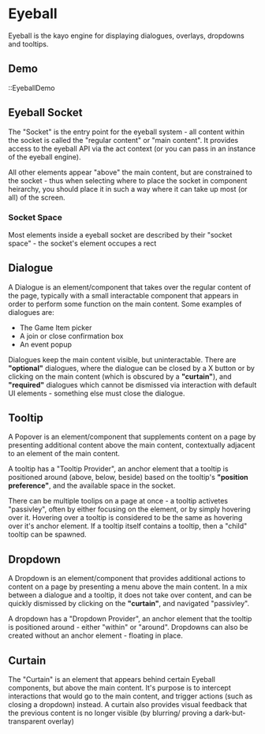 # Eyeball

Eyeball is the kayo engine for displaying dialogues, overlays, dropdowns
and tooltips.

## Demo

::EyeballDemo

## Eyeball Socket

The "Socket" is the entry point for the eyeball system - all content within the
socket is called the "regular content" or "main content". It provides access to the
eyeball API via the act context (or you can pass in an instance of the eyeball engine).

All other elements appear "above" the main content, but are constrained to the socket - 
thus when selecting where to place the socket in component heirarchy, you should place it
in such a way where it can take up most (or all) of the screen.

### Socket Space

Most elements inside a eyeball socket are described by their "socket space" - the socket's
element occupes a rect

## Dialogue

A Dialogue is an element/component that takes over the regular content of the page,
typically with a small interactable component that appears in order to perform some
function on the main content. Some examples of dialogues are:
  - The Game Item picker
  - A join or close confirmation box
  - An event popup

Dialogues keep the main content visible, but uninteractable. There are **"optional"**
dialogues, where the dialogue can be closed by a X button or by clicking on the main content
(which is obscured by a **"curtain"**), and **"required"** dialogues which cannot be dismissed
via interaction with default UI elements - something else must close the dialogue.

## Tooltip

A Popover is an element/component that supplements content on a page by presenting
additional content above the main content, contextually adjacent to an element of the main
content.

A tooltip has a "Tooltip Provider", an anchor element that a tooltip is positioned around (above,
below, beside) based on the tooltip's **"position preference"**, and the available space in the socket. 

There can be multiple toolips on a page at once - a tooltip activetes "passivley", often by either focusing
on the element, or by simply hovering over it. Hovering over a tooltip is considered to be the same as hovering
over it's anchor element. If a tooltip itself contains a tooltip, then a "child" tooltip can be spawned.

## Dropdown

A Dropdown is an element/component that provides additional actions to content on a page
by presenting a menu above the main content. In a mix between a dialogue and a tooltip, it
does not take over content, and can be quickly dismissed by clicking on the **"curtain"**, and
navigated "passivley".

A dropdown has a "Dropdown Provider", an anchor element that the tooltip is positioned around - either
"within" or "around". Dropdowns can also be created without an anchor element - floating in place.

## Curtain

The "Curtain" is an element that appears behind certain Eyeball components, but above the main content. It's
purpose is to intercept interactions that would go to the main content, and trigger actions (such as closing a
dropdown) instead. A curtain also provides visual feedback that the previous content is no longer visible (by blurring/
proving a dark-but-transparent overlay)